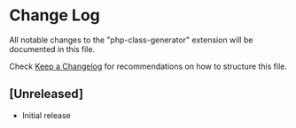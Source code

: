 # Change Log
All notable changes to the "php-class-generator" extension will be documented in this file.

Check [Keep a Changelog](http://keepachangelog.com/) for recommendations on how to structure this file.

## [Unreleased]
- Initial release